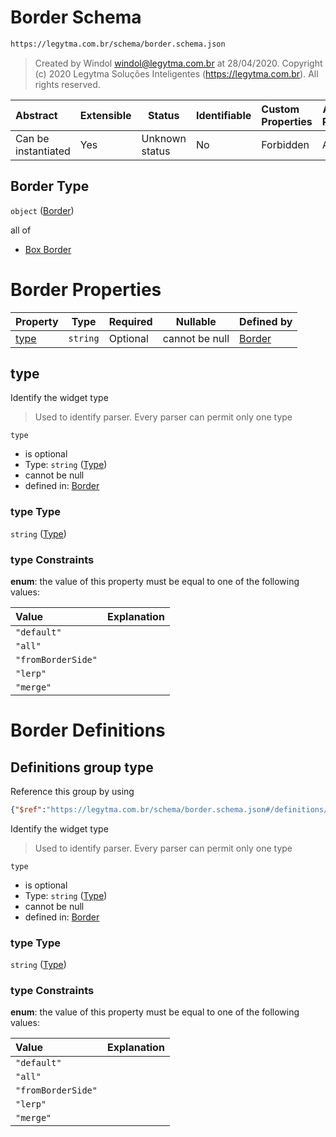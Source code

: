 # Border Schema

```txt
https://legytma.com.br/schema/border.schema.json
```




> Created by Windol [windol@legytma.com.br](mailto:windol@legytma.com.br) at 28/04/2020.
> Copyright (c) 2020 Legytma Soluções Inteligentes (<https://legytma.com.br>). All rights reserved.
>

| Abstract            | Extensible | Status         | Identifiable | Custom Properties | Additional Properties | Access Restrictions | Defined In                                                                |
| :------------------ | ---------- | -------------- | ------------ | :---------------- | --------------------- | ------------------- | ------------------------------------------------------------------------- |
| Can be instantiated | Yes        | Unknown status | No           | Forbidden         | Allowed               | none                | [border.schema.json](../schema/border.schema.json "open original schema") |

## Border Type

`object` ([Border](border.md))

all of

-   [Box Border](border-allof-box-border.md "check type definition")

# Border Properties

| Property      | Type     | Required | Nullable       | Defined by                                                                                                   |
| :------------ | -------- | -------- | -------------- | :----------------------------------------------------------------------------------------------------------- |
| [type](#type) | `string` | Optional | cannot be null | [Border](border-properties-type.md "https&#x3A;//legytma.com.br/schema/border.schema.json#/properties/type") |

## type

Identify the widget type


> Used to identify parser. Every parser can permit only one type
>

`type`

-   is optional
-   Type: `string` ([Type](border-properties-type.md))
-   cannot be null
-   defined in: [Border](border-properties-type.md "https&#x3A;//legytma.com.br/schema/border.schema.json#/properties/type")

### type Type

`string` ([Type](border-properties-type.md))

### type Constraints

**enum**: the value of this property must be equal to one of the following values:

| Value              | Explanation |
| :----------------- | ----------- |
| `"default"`        |             |
| `"all"`            |             |
| `"fromBorderSide"` |             |
| `"lerp"`           |             |
| `"merge"`          |             |

# Border Definitions

## Definitions group type

Reference this group by using

```json
{"$ref":"https://legytma.com.br/schema/border.schema.json#/definitions/type"}
```

Identify the widget type


> Used to identify parser. Every parser can permit only one type
>

`type`

-   is optional
-   Type: `string` ([Type](border-definitions-type.md))
-   cannot be null
-   defined in: [Border](border-definitions-type.md "https&#x3A;//legytma.com.br/schema/border.schema.json#/definitions/type")

### type Type

`string` ([Type](border-definitions-type.md))

### type Constraints

**enum**: the value of this property must be equal to one of the following values:

| Value              | Explanation |
| :----------------- | ----------- |
| `"default"`        |             |
| `"all"`            |             |
| `"fromBorderSide"` |             |
| `"lerp"`           |             |
| `"merge"`          |             |
